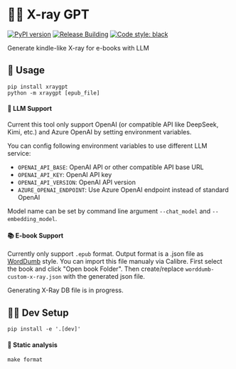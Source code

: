 # 🔬📖 X-ray GPT
[![PyPI version](https://badge.fury.io/py/xraygpt.svg)](https://badge.fury.io/py/xraygpt) [![Release Building](https://github.com/iaalm/xraygpt/actions/workflows/release.yml/badge.svg)](https://github.com/iaalm/xraygpt/actions/workflows/release.yml) [![Code style: black](https://img.shields.io/badge/code%20style-black-000000.svg)](https://github.com/psf/black) 

Generate kindle-like X-ray for e-books with LLM

## 🚀 Usage
```shell
pip install xraygpt
python -m xraygpt [epub_file]
```


#### 🤖 LLM Support
Current this tool only support OpenAI (or compatible API like DeepSeek, Kimi, etc.) and Azure OpenAI by setting environment variables.

You can config following environment variables to use different LLM service:
- `OPENAI_API_BASE`: OpenAI API or other compatible API base URL
- `OPENAI_API_KEY`: OpenAI API key
- `OPENAI_API_VERSION`: OpenAI API version
- `AZURE_OPENAI_ENDPOINT`: Use Azure OpenAI endpoint instead of standard OpenAI

Model name can be set by command line argument `--chat_model` and `--embedding_model`.

#### 📚 E-book Support
Currently only support `.epub` format. Output format is a .json file as [WordDumb](https://github.com/xxyzz/WordDumb) style. You can import this file manualy via Calibre. First select the book and click "Open book Folder". Then create/replace `worddumb-custom-x-ray.json` with the generated json file.

Generating X-Ray DB file is in progress.

## 🧑‍💻 Dev Setup
```shell
pip install -e '.[dev]'
```

#### 🎩 Static analysis
```shell
make format
```
